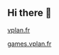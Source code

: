 ## Hi there 👋

[vplan.fr](https://vplan.fr/)


[games.vplan.fr](https://games.vplan.fr/)
<!--
## Where is the repository of the vplan.fr-website?
We have a strong commitment to open source, sadly we felt obligated to change the visibility of the vplan.fr-website-repo to private because it currently contains data of concern under data protection law.
To resolve this, we plan to do some git-wizardry to remove any trace of this data. However, that is always painful due to merge conflicts, etc. We hope you understand. 

**Here are some ideas to get you started:**

🙋‍♀️ A short introduction - what is your organization all about?
🌈 Contribution guidelines - how can the community get involved?
👩‍💻 Useful resources - where can the community find your docs? Is there anything else the community should know?
🍿 Fun facts - what does your team eat for breakfast?
🧙 Remember, you can do mighty things with the power of [Markdown](https://docs.github.com/github/writing-on-github/getting-started-with-writing-and-formatting-on-github/basic-writing-and-formatting-syntax)
-->
